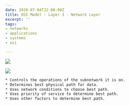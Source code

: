 ```yaml
---
date: 2020-07-04T22:00:00Z
title: OSI Model - Layer 3 - Network Layer
excerpt: ''
tags:
- networks
- applications
- systems
- osi

---
```

![](/images/network-osi-model-1.svg)

![](/images/3-network-layer.svg)


```zsh
* Controls the operations of the subnetwork it is on.
* Determines best physical path for data.
* Uses network conditions to choose best path.
* Uses priority of service to determine best path.
* Uses other factors to determine best path.
```